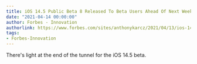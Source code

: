 ```yaml
---
title: iOS 14.5 Public Beta 8 Released To Beta Users Ahead Of Next Week’s Release
date: "2021-04-14 00:00:00"
author: Forbes - Innovation
authorlink: https://www.forbes.com/sites/anthonykarcz/2021/04/13/ios-145-public-beta-8-released-to-beta-users-ahead-of-next-weeks-release/
tags:
- Forbes-Innovation
---
```

There's light at the end of the tunnel for the iOS 14.5 beta.